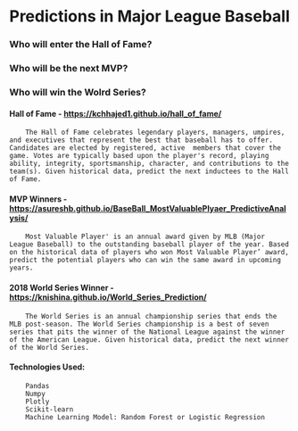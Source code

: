 # Predictions in Major League Baseball

### Who will enter the Hall of Fame?
### Who will be the next MVP?
### Who will win the Wolrd Series?

#### Hall of Fame - https://kchhajed1.github.io/hall_of_fame/
        The Hall of Fame celebrates legendary players, managers, umpires, and executives that represent the best that baseball has to offer. Candidates are elected by registered, active  members that cover the game. Votes are typically based upon the player's record, playing ability, integrity, sportsmanship, character, and contributions to the team(s). Given historical data, predict the next inductees to the Hall of Fame.



#### MVP Winners - https://asureshb.github.io/BaseBall_MostValuablePlyaer_PredictiveAnalysis/
        Most Valuable Player' is an annual award given by MLB (Major League Baseball) to the outstanding baseball player of the year. Based on the historical data of players who won Most Valuable Player’ award, predict the potential players who can win the same award in upcoming years.



#### 2018 World Series Winner - https://knishina.github.io/World_Series_Prediction/
        The World Series is an annual championship series that ends the MLB post-season. The World Series championship is a best of seven series that pits the winner of the National League against the winner of the American League. Given historical data, predict the next winner of the World Series.


#### Technologies Used:

        Pandas
        Numpy
        Plotly
        Scikit-learn
        Machine Learning Model: Random Forest or Logistic Regression